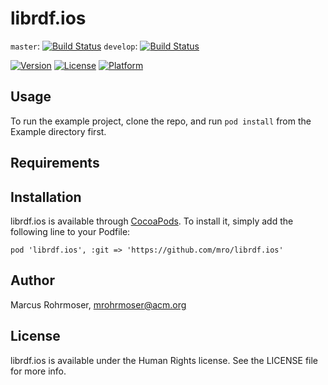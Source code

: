 # librdf.ios

`master`: [![Build Status](https://travis-ci.org/mro/librdf.ios.svg?branch=master)](https://travis-ci.org/mro/librdf.ios)
`develop`: [![Build Status](https://travis-ci.org/mro/librdf.ios.svg?branch=develop)](https://travis-ci.org/mro/librdf.ios)

[![Version](https://img.shields.io/cocoapods/v/librdf.ios.svg?style=flat)](http://cocoadocs.org/docsets/librdf.ios)
[![License](https://img.shields.io/cocoapods/l/librdf.ios.svg?style=flat)](http://cocoadocs.org/docsets/librdf.ios)
[![Platform](https://img.shields.io/cocoapods/p/librdf.ios.svg?style=flat)](http://cocoadocs.org/docsets/librdf.ios)

## Usage

To run the example project, clone the repo, and run `pod install` from the Example directory first.

## Requirements

## Installation

librdf.ios is available through [CocoaPods](http://cocoapods.org). To install
it, simply add the following line to your Podfile:

    pod 'librdf.ios', :git => 'https://github.com/mro/librdf.ios'

## Author

Marcus Rohrmoser, mrohrmoser@acm.org

## License

librdf.ios is available under the Human Rights license. See the LICENSE file for more info.

